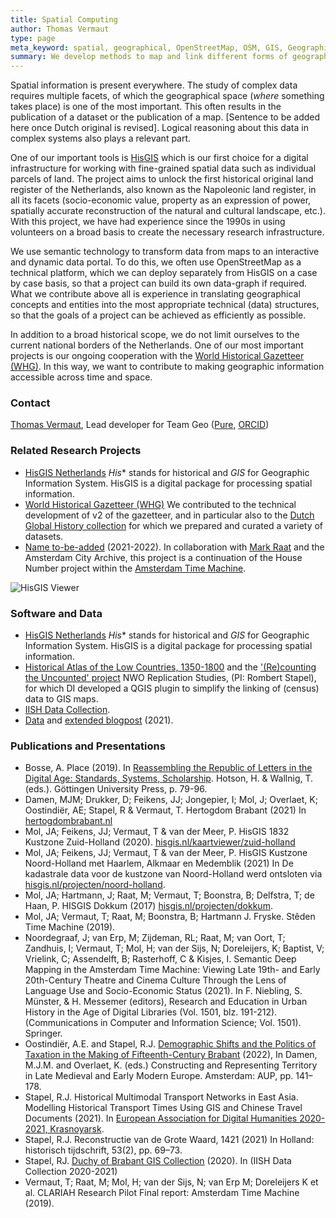 ```yaml
---
title: Spatial Computing
author: Thomas Vermaut
type: page
meta_keyword: spatial, geographical, OpenStreetMap, OSM, GIS, Geographical Information System, HisGIS, Historical GIS, land register, map, historical travel, gazetteers, urban gazetteers.
summary: We develop methods to map and link different forms of geographical information.
---
```

Spatial information is present everywhere. The study of complex data requires multiple facets, of which the geographical space (*where* something takes place) is one of the most important. This often results in the publication of a dataset or the publication of a map. [Sentence to be added here once Dutch original is revised]. Logical reasoning about this data in complex systems also plays a relevant part.

One of our important tools is [HisGIS](https://hisgis.nl) which is our first choice for a digital infrastructure for working with fine-grained spatial data such as individual parcels of land. The project aims to unlock the first historical original land register of the Netherlands, also known as the Napoleonic land register, in all its facets (socio-economic value, property as an expression of power, spatially accurate reconstruction of the natural and cultural landscape, etc.). With this project, we have had experience since the 1990s in using volunteers on a broad basis to create the necessary research infrastructure.

We use semantic technology to transform data from maps to an interactive and dynamic data portal. To do this, we often use OpenStreetMap as a technical platform, which we can deploy separately from HisGIS on a case by case basis, so that a project can build its own data-graph if required. What we contribute above all is experience in translating geographical concepts and entities into the most appropriate technical (data) structures, so that the goals of a project can be achieved as efficiently as possible.

In addition to a broad historical scope, we do not limit ourselves to the current national borders of the Netherlands. One of our most important projects is our ongoing cooperation with the [World Historical Gazetteer (WHG)](https://whgazetteer.org/). In this way, we want to contribute to making geographic information accessible across time and space.

### Contact

[Thomas Vermaut](mailto:thomas.vermaut@di.huc.knaw.nl), Lead developer for Team Geo ([Pure](https://pure.knaw.nl/portal/en/persons/thomas-vermaut), [ORCID](https://orcid.org/0000-0003-2770-7383))

### Related Research Projects

* [HisGIS Netherlands](https://hisgis.nl) *His** stands for historical and *GIS* for Geographic Information System. HisGIS is a digital package for processing spatial information.
* [World Historical Gazetteer (WHG)](https://whgazetteer.org/) We contributed to the technical development of v2 of the gazetteer, and in particular also to the [Dutch Global History collection](https://whgazetteer.org/collections/2/detail) for which we prepared and curated a variety of datasets.
* [Name to-be-added](https://www.amsterdam.nl/stadsarchief/organisatie/projecten/juiste-adres/) (2021-2022). In collaboration with [Mark Raat](https://www.fryske-akademy.nl/nl/over-ons/medewerkers/medewerkerspagina/news/detail/mraat/) and the Amsterdam City Archive, this project is a continuation of the House Number project within the [Amsterdam Time Machine](https://www.amsterdamtimemachine.nl/).

![HisGIS Viewer](/images/his-gis.png)

### Software and Data

* [HisGIS Netherlands](https://hisgis.nl) *His** stands for historical and *GIS* for Geographic Information System. HisGIS is a digital package for processing spatial information.
* [Historical Atlas of the Low Countries, 1350-1800](https://hdl.handle.net/10622/PGFYTM) and the ['(Re)counting the Uncounted' project](https://www.nwo.nl/projecten/40119038) NWO Replication Studies, (PI: Rombert Stapel), for which DI developed a QGIS plugin to simplify the linking of (census) data to GIS maps.
* [IISH Data Collection](https://datasets.iisg.amsterdam/).
* [Data](https://hdl.handle.net/10622/XZAHCX) and [extended blogpost](https://rombertstapel.com/2021/06/reconstruction-of-the-grote-waard-1421/) (2021).

### Publications and Presentations

* Bosse, A. Place (2019). In [Reassembling the Republic of Letters in the Digital Age: Standards, Systems, Scholarship](https://doi.org/10.17875/gup2019-1146). Hotson, H. & Wallnig, T. (eds.). Göttingen University Press, p. 79-96.
* Damen, MJM; Drukker, D; Feikens, JJ; Jongepier, I; Mol, J; Overlaet, K; Oostindiër, AE; Stapel, R & Vermaut, T. Hertogdom Brabant (2021) In [hertogdombrabant.nl](https://hertogdombrabant.nl/)
* Mol, JA; Feikens, JJ; Vermaut, T & van der Meer, P. HisGIS 1832 Kustzone Zuid-Holland (2020). [hisgis.nl/kaartviewer/zuid-holland](https://hisgis.nl/kaartviewer/zuid-holland/)
* Mol, JA; Feikens, JJ; Vermaut, T & van der Meer, P. HisGIS Kustzone Noord-Holland met Haarlem, Alkmaar en Medemblik (2021) In De kadastrale data voor de kustzone van Noord-Holland werd ontsloten via [hisgis.nl/projecten/noord-holland](https://hisgis.nl/projecten/noord-holland/).
* Mol, JA; Hartmann, J; Raat, M; Vermaut, T; Boonstra, B; Delfstra, T; de Haan, P. HISGIS Dokkum (2017) [hisgis.nl/projecten/dokkum](https://hisgis.nl/projecten/dokkum/).
* Mol, JA; Vermaut, T; Raat, M; Boonstra, B; Hartmann J. Fryske. Stêden Time Machine (2019).
* Noordegraaf, J; van Erp, M; Zijdeman, RL; Raat, M; van Oort, T; Zandhuis, I; Vermaut, T; Mol, H; van der Sijs, N; Doreleijers, K; Baptist, V; Vrielink, C; Assendelft, B; Rasterhoff, C & Kisjes, I. Semantic Deep Mapping in the Amsterdam Time Machine: Viewing Late 19th- and Early 20th-Century Theatre and Cinema Culture Through the Lens of Language Use and Socio-Economic Status (2021). In F. Niebling, S. Münster, & H. Messemer (editors), Research and Education in Urban History in the Age of Digital Libraries (Vol. 1501, blz. 191-212). (Communications in Computer and Information Science; Vol. 1501). Springer.
* Oostindiër, A.E. and Stapel, R.J. [Demographic Shifts and the Politics of Taxation in the Making of Fifteenth-Century Brabant](https://library.oapen.org/bitstream/handle/20.500.12657/52143/9789048551804.pdf?sequence=1#page=142) (2022), In Damen, M.J.M. and Overlaet, K. (eds.) Constructing and Representing Territory in Late Medieval and Early Modern Europe. Amsterdam: AUP, pp. 141–178.
* Stapel, R.J. Historical Multimodal Transport Networks in East Asia. Modelling Historical Transport Times Using GIS and Chinese Travel Documents (2021). In [European Association for Digital Humanities 2020-2021, Krasnoyarsk](https://eadh2020-2021.org).
* Stapel, R.J. Reconstructie van de Grote Waard, 1421 (2021) In Holland: historisch tijdschrift, 53(2), pp. 69–73.
* Stapel, RJ. [Duchy of Brabant GIS Collection](https://hdl.handle.net/10622/UOKBYL) (2020). In (IISH Data Collection 2020-2021)
* Vermaut, T; Raat, M; Mol, H; van der Sijs, N; van Erp M; Doreleijers K et al. CLARIAH Research Pilot Final report: Amsterdam Time Machine (2019).